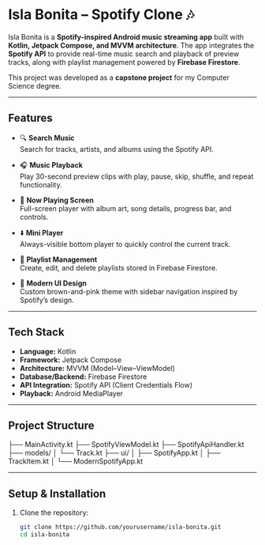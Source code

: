 # Isla Bonita – Spotify Clone 🎶  

Isla Bonita is a **Spotify-inspired Android music streaming app** built with **Kotlin, Jetpack Compose, and MVVM architecture**. The app integrates the **Spotify API** to provide real-time music search and playback of preview tracks, along with playlist management powered by **Firebase Firestore**.  

This project was developed as a **capstone project** for my Computer Science degree.  

---

## Features  

- 🔍 **Search Music**  
  Search for tracks, artists, and albums using the Spotify API.  

- 🎧 **Music Playback**  
  Play 30-second preview clips with play, pause, skip, shuffle, and repeat functionality.  

- 📱 **Now Playing Screen**  
  Full-screen player with album art, song details, progress bar, and controls.  

- ⬇️ **Mini Player**  
  Always-visible bottom player to quickly control the current track.  

- 📂 **Playlist Management**  
  Create, edit, and delete playlists stored in Firebase Firestore.  

- 🎨 **Modern UI Design**  
  Custom brown-and-pink theme with sidebar navigation inspired by Spotify’s design.  

---

## Tech Stack  

- **Language:** Kotlin  
- **Framework:** Jetpack Compose  
- **Architecture:** MVVM (Model–View–ViewModel)  
- **Database/Backend:** Firebase Firestore  
- **API Integration:** Spotify API (Client Credentials Flow)  
- **Playback:** Android MediaPlayer  

---

## Project Structure  

├── MainActivity.kt
├── SpotifyViewModel.kt
├── SpotifyApiHandler.kt
├── models/
│ └── Track.kt
├── ui/
│ ├── SpotifyApp.kt
│ ├── TrackItem.kt
│ └── ModernSpotifyApp.kt


---

## Setup & Installation  

1. Clone the repository:  
   ```bash
   git clone https://github.com/yourusername/isla-bonita.git
   cd isla-bonita
